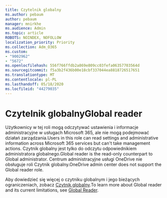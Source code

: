 ```yaml
---
title: Czytelnik globalny
ms.author: pebaum
author: pebaum
manager: mnirkhe
ms.audience: Admin
ms.topic: article
ROBOTS: NOINDEX, NOFOLLOW
localization_priority: Priority
ms.collection: Adm_O365
ms.custom:
- "9002962"
- "5672"
ms.openlocfilehash: 556f766ffdb2a869e809cc03fefa06357703564d
ms.sourcegitcommit: f5a3b2f436b00e18cbf337044ea8818726517651
ms.translationtype: MT
ms.contentlocale: pl-PL
ms.lasthandoff: 05/18/2020
ms.locfileid: "44279035"
---
```

# <a name="global-reader"></a><span data-ttu-id="f6719-102">Czytelnik globalny</span><span class="sxs-lookup"><span data-stu-id="f6719-102">Global reader</span></span>

<span data-ttu-id="f6719-103">Użytkownicy w tej roli mogą odczytywać ustawienia i informacje administracyjne w usługach Microsoft 365, ale nie mogą podejmować działań zarządzania.</span><span class="sxs-lookup"><span data-stu-id="f6719-103">Users in this role can read settings and administrative information across Microsoft 365 services but can't take management actions.</span></span> <span data-ttu-id="f6719-104">Czytnik globalny jest tylko do odczytu odpowiednikiem administratora globalnego.</span><span class="sxs-lookup"><span data-stu-id="f6719-104">Global reader is the read-only counterpart to Global administrator.</span></span>
<span data-ttu-id="f6719-105">Centrum administracyjne usługi OneDrive nie obsługuje roli Czytnik globalny.</span><span class="sxs-lookup"><span data-stu-id="f6719-105">OneDrive admin center does not support the Global reader role.</span></span>

<span data-ttu-id="f6719-106">Aby dowiedzieć się więcej o czytniku globalnym i jego bieżących ograniczeniach, zobacz [Czytnik globalny](https://docs.microsoft.com/azure/active-directory/users-groups-roles/directory-assign-admin-roles#global-reader).</span><span class="sxs-lookup"><span data-stu-id="f6719-106">To learn more about Global reader and its current limitations, see [Global Reader](https://docs.microsoft.com/azure/active-directory/users-groups-roles/directory-assign-admin-roles#global-reader).</span></span>
